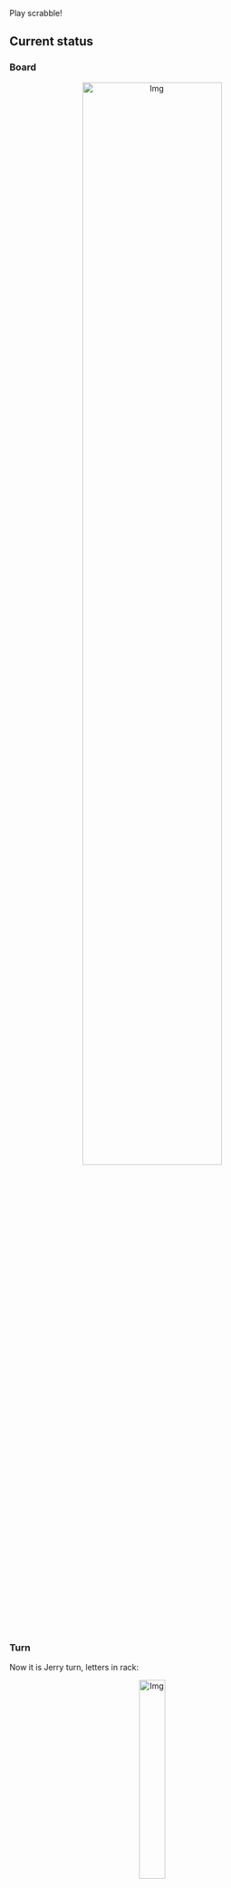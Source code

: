 
Play scrabble!
## Current status
### Board
<p align="center">
<img src="https://raw.githubusercontent.com/radosz99/radosz99/main/board.png" width=70% alt="Img"/>
    </p>
    
### Turn
Now it is Jerry turn, letters in rack:
<p align="center">
<img src="https://raw.githubusercontent.com/radosz99/radosz99/main/rack.png" width=30% alt="Img"/>
</p>

### Game score
| Id | Player name | Points |
  | - | - | - |  
|0 | Tom | 263
|1 | Jerry | 243
## Make the move
Make the move and insert the letters by creating an [issue](https://github.com/radosz99/radosz99/issues/new?title=scrabble%7Cmove%7C7%3AA%3ARIDE&body=Just+push+%27Submit+new+issue%27+or+update+with+your+move.) according to the rules or...

## Possibly best moves  
Are you sure? :smiling_imp: :smiling_imp: :smiling_imp:
<details>
  <summary>Spoiler warning!</summary>
  
  | Id | Move | Issue link | Points |
  | - | - | - | - |  
|1| O:3:wolve | [scrabble&#124;move&#124;O:3:wolve](https://github.com/radosz99/radosz99/issues/new?title=scrabble%7Cmove%7CO%3A3%3Awolve&body=Just+push+%27Submit+new+issue%27+or+update+with+your+move.) | 15 
|2| O:9:yowl | [scrabble&#124;move&#124;O:9:yowl](https://github.com/radosz99/radosz99/issues/new?title=scrabble%7Cmove%7CO%3A9%3Ayowl&body=Just+push+%27Submit+new+issue%27+or+update+with+your+move.) | 14 
|3| O:9:yow | [scrabble&#124;move&#124;O:9:yow](https://github.com/radosz99/radosz99/issues/new?title=scrabble%7Cmove%7CO%3A9%3Ayow&body=Just+push+%27Submit+new+issue%27+or+update+with+your+move.) | 13 
|4| I:4:down | [scrabble&#124;move&#124;I:4:down](https://github.com/radosz99/radosz99/issues/new?title=scrabble%7Cmove%7CI%3A4%3Adown&body=Just+push+%27Submit+new+issue%27+or+update+with+your+move.) | 12 
|5| I:4:nown | [scrabble&#124;move&#124;I:4:nown](https://github.com/radosz99/radosz99/issues/new?title=scrabble%7Cmove%7CI%3A4%3Anown&body=Just+push+%27Submit+new+issue%27+or+update+with+your+move.) | 11 
|6| I:4:lown | [scrabble&#124;move&#124;I:4:lown](https://github.com/radosz99/radosz99/issues/new?title=scrabble%7Cmove%7CI%3A4%3Alown&body=Just+push+%27Submit+new+issue%27+or+update+with+your+move.) | 11 
|7| O:2:dowlne | [scrabble&#124;move&#124;O:2:dowlne](https://github.com/radosz99/radosz99/issues/new?title=scrabble%7Cmove%7CO%3A2%3Adowlne&body=Just+push+%27Submit+new+issue%27+or+update+with+your+move.) | 11 
|8| O:3:dowle | [scrabble&#124;move&#124;O:3:dowle](https://github.com/radosz99/radosz99/issues/new?title=scrabble%7Cmove%7CO%3A3%3Adowle&body=Just+push+%27Submit+new+issue%27+or+update+with+your+move.) | 11 
|9| O:4:wove | [scrabble&#124;move&#124;O:4:wove](https://github.com/radosz99/radosz99/issues/new?title=scrabble%7Cmove%7CO%3A4%3Awove&body=Just+push+%27Submit+new+issue%27+or+update+with+your+move.) | 10 
|10| I:5:own | [scrabble&#124;move&#124;I:5:own](https://github.com/radosz99/radosz99/issues/new?title=scrabble%7Cmove%7CI%3A5%3Aown&body=Just+push+%27Submit+new+issue%27+or+update+with+your+move.) | 10 
</details>
    
## Latest moves

| Id | Type | Move / Letters to replace | Created words / New letters | Date | Points | Player | Who |
| - | - | - | - | - | - | - | - |
|16| INSERT | 9:K:touzy | ['TOUZY'] | 11/25/2022, 11:52:26 | 37 | Tom | [radosz99](github.com/radosz99) |
|15| INSERT | 7:L:have | ['HAVE'] | 11/25/2022, 11:51:27 | 42 | Jerry | [radosz99](github.com/radosz99) |
|14| INSERT | M:7:amused | ['AMUSED'] | 11/25/2022, 11:39:32 | 12 | Tom | [radosz99](github.com/radosz99) |
|13| INSERT | 14:G:oedipean | ['OEDIPEAN'] | 11/25/2022, 11:35:54 | 62 | Jerry | [radosz99](github.com/radosz99) |
|12| INSERT | 12:F:centroid | ['CENTROID'] | 11/25/2022, 11:34:49 | 76 | Tom | [radosz99](github.com/radosz99) |
|11| INSERT | H:9:loonie | ['LOONIE'] | 11/25/2022, 11:33:55 | 21 | Jerry | [radosz99](github.com/radosz99) |
|10| INSERT | 11:A:berry | ['BERRY'] | 11/25/2022, 11:33:14 | 26 | Tom | [radosz99](github.com/radosz99) |
|9| INSERT | 9:F:jell | ['JELL'] | 11/25/2022, 11:32:14 | 11 | Jerry | [radosz99](github.com/radosz99) |
|8| INSERT | F:7:soja | ['SOJA'] | 11/25/2022, 11:31:08 | 27 | Tom | [radosz99](github.com/radosz99) |
|7| INSERT | 14:A:berg | ['BERG'] | 11/25/2022, 11:28:57 | 27 | Jerry | [radosz99](github.com/radosz99) |
|6| INSERT | B:9:keelie | ['KEELIE'] | 11/25/2022, 11:27:37 | 20 | Tom | [radosz99](github.com/radosz99) |
|5| INSERT | F:3:ham | ['HAM'] | 11/25/2022, 11:26:38 | 14 | Jerry | [radosz99](github.com/radosz99) |
|4| INSERT | B:4:quit | ['QUIT'] | 11/25/2022, 11:25:26 | 15 | Tom | [radosz99](github.com/radosz99) |
|3| INSERT | 4:B:qindar | ['QINDAR'] | 11/25/2022, 11:24:40 | 32 | Jerry | [radosz99](github.com/radosz99) |
|2| INSERT | 9:B:kex | ['KEX'] | 11/25/2022, 11:23:52 | 24 | Tom | [radosz99](github.com/radosz99) |
|1| INSERT | D:3:antefix | ['ANTEFIX'] | 11/25/2022, 11:22:28 | 34 | Jerry | [radosz99](github.com/radosz99) |
|0| INSERT | 7:D:fasten | ['FASTEN'] | 11/25/2022, 11:21:33 | 26 | Tom | [radosz99](github.com/radosz99) |